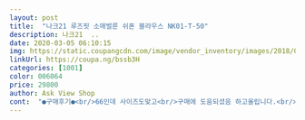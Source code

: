```yaml
---
layout: post 
title:  "나크21 루즈핏 소매벌룬 쉬폰 블라우스 NK01-T-50" 
description: 나크21  ..
date: 2020-03-05 06:10:15 
img: https://static.coupangcdn.com/image/vendor_inventory/images/2018/04/23/16/2/0dcaf917-beab-44c4-b836-cd05cd1c3c4f.jpg 
linkUrl: https://coupa.ng/bssb3H 
categories: [1001] 
color: 006064 
price: 29800 
author: Ask View Shop 
cont:  "●구매후기●<br/>66인데 사이즈도맞고<br/>구매에 도움되셨음 하고올립니다.<br/><br/>그런대로괸찬아요<br/>뒷목부분이깃이서는게이쁘네요<br/>목선과 폭은 66분들에게 맞을 것 같아요.<br/><br/>목선과 품은 55사이즈 분들이 입기엔 넘 많이 파여서 색시미보다  얻어 입은 느낌이예요.<br/><br/>벌룬소매 브이넥<br/>빨리 다이어트해서 예쁘게입을께요<br/>상품평보고믿고샀는데<br/>소매폭은 모델이 입은것 예쁘지 않아요.<br/> 위와 아래가 거의 같은 폭입니다.<br/><br/>예뻐요<br/>원단도괸찬코요<br/>제 키가 165인데 길이는 힙  살짝 위까지 옵니다.<br/><br/>천은 뻣뻣하면서 두꺼운감이 있어 여름에 입기는 무리일것 같구요.<br/><br/>후기글 평이 좋아 구매했는데 상품 받고 의아했습니다.<br/><br/>흰색인줄알았는데 검정색이와서 놀랐지만<br/>" 
---
```

